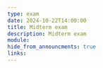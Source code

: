 ```yaml
---
type: exam
date: 2024-10-22T14:00:00
title: Midterm exam
description: Midterm exam
module: 
hide_from_announcments: true
links: 
---
```


